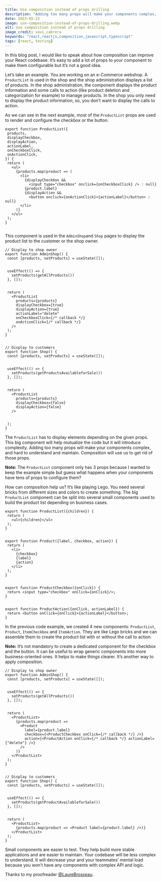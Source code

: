 ```yaml
---
title: Use composition instead of props drilling
description: "Adding too many props will make your components complex, hard to understand and maintain. Instead opt for several small components and apply composition. Learn how in this blog article."
date: 2023-05-22
image: use-composition-instead-of-props-drilling.webp
alt: Use composition instead of props drilling
image_credit: xavi_cabrera
keywords: "react,reactjs,composition,javascript,typescript"
tags: [react, testing]
---
```


In this blog post, I would like to speak about how composition can improve your React codebase. It’s easy to add a lot of props to your component to make them configurable but it’s not a good idea.

Let’s take an example. You are working on an e-Commerce webshop. A `ProductList` is used in the shop and the shop administration displays a list of products. In the shop administration, the component displays the product information and some calls to action (like product deletion and categorization for example) to manage products. In the shop you only need to display the product information, so, you don’t want to display the calls to action.

As we can see in the next example, most of the `ProductList` props are used to render and configure the checkbox or the button.

```tsx
export function ProductList({
 products,
 displayCheckbox,
 displayAction,
 actionLabel,
 onCheckboxClick,
 onActionClick,
}) {
 return (
   <ul>
     {products.map(product => (
       <li>
         {displayCheckbox &&
           <input type="checkbox" onclick={onCheckboxClick} /> : null}
         {product.label}
         {displayAction &&
           <button onclick={onActionClick}>{actionLabel}</button> : null}
       </li>
     )}
   </ul>
 );
}


```


This component is used in the `AdminShop`and `Shop` pages to display the product list to the customer or the shop owner.

```tsx
// Display to shop owner
export function AdminShop() {
 const [products, setProducts] = useState([]);


 useEffect(() => {
   setProducts(getAllProducts())
 }, []);


 return (
   <ProductList
     products={products}
     displayCheckbox={true}
     displayAction={true}
     actionLabel="delete"
     onCheckboxClick={/* callback */}
     onActionClick={/* callback */}
   />
 );
}


// Display to customers
export function Shop() {
 const [products, setProducts] = useState([]);


 useEffect(() => {
   setProducts(getProductsAvailableforSale())
 }, []);


 return (
   <ProductList
     products={products}
     displayCheckbox={false}
     displayAction={false}
   />


 );
}
```

The `ProductList`  has to display elements depending on the given props. This big component will help mutualize the code but it will introduce complexity. Adding too many props will make your components complex, and hard to understand and maintain. Composition will use us to get rid of those props.

**Note:** The `ProductList` component only has 3 props because I wanted to keep the example simple but guess what happens when your components have tens of props to configure them?

How can composition help us? It’s like playing Lego. You need several bricks from different sizes and colors to create something. The big `ProductList` component can be split into several small components used to build the product list depending on business cases.


```tsx
export function ProductList({children}) {
 return (
   <ul>{children}</ul>
 );
}


export function Product({label, checkbox, action}) {
 return (
   <li>
     {checkbox}
     {label}
     {action}
   </li>
 );
}


export function ProductCheckbox({onClick}) {
 return <input type="checkbox" onClick={onClick}/>;
}


export function ProductAction({onClick, actionLabel}) {
 return <button onClick={onClick}>{actionLabel}</button>;
}
```

In the previous code example, we created 4 new components: `ProductList`, `Product`, `ItemCheckbox` and `ItemAction`. They are like Lego bricks and we can assemble them to create the product list with or without the call to action.

**Note:** It’s not mandatory to create a dedicated component for the checkbox and the button. It can be useful to wrap generic components into more business-oriented ones. It helps to make things clearer. It’s another way to apply composition.

```tsx
// Display to shop owner
export function AdminShop() {
 const [products, setProducts] = useState([]);


 useEffect(() => {
   setProducts(getAllProducts())
 }, []);


 return (
   <ProductList>
     {products.map(product => 
       <Product
         label={product.label}
         checkbox={<ProductCheckbox onClick={/* callback */} />}
         action={<ProductAction onClick={/* callback */} actionLabel={"delete"} />}
       />
     )}
   </ProductList>
 );
}


// Display to customers
export function Shop() {
 const [products, setProducts] = useState([]);


 useEffect(() => {
   setProducts(getProductAvailableforSale())
 }, []);


 return (
   <ProductList>
     {products.map(product => <Product label={product.label} />)}
   </ProductList>
 );
}
```

Small components are easier to test. They help build more stable applications and are easier to maintain. Your codebase will be less complex to understand. It will decrease your and your teammates’ mental load because you won’t have any components with complex API and logic. 

Thanks to my proofreader [@LaureBrosseau](https://www.linkedin.com/in/laurebrosseau).
